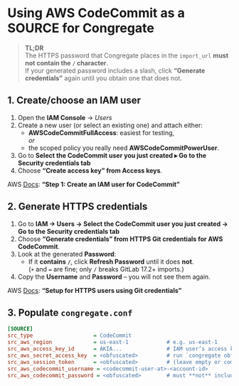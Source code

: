 # Using AWS CodeCommit as a **SOURCE** for Congregate

> **TL;DR**  
> The HTTPS password that Congregate places in the `import_url` **must not contain the `/` character**.  
> If your generated password includes a slash, click **“Generate credentials”** again until you obtain one that does not.

## 1. Create/choose an IAM user

1. Open the **IAM Console** -> *Users*  
2. Create a new user (or select an existing one) and attach either:
   * **AWSCodeCommitFullAccess**: easiest for testing,  
   *or*
   * the scoped policy you really need **AWSCodeCommitPowerUser**.
3. Go to **Select the CodeCommit user you just created ▸ Go to the Security credentials tab**
4. Choose **“Create access key” from Access keys**.

AWS [Docs](https://docs.aws.amazon.com/codecommit/latest/userguide/setting-up-https-unixes.html#setting-up-https-unixes-iam): **“Step 1: Create an IAM user for CodeCommit”**  

## 2. Generate HTTPS credentials

1. Go to **IAM -> Users -> Select the CodeCommit user you just created -> Go to the Security credentials tab**
2. Choose **“Generate credentials” from HTTPS Git credentials for AWS CodeCommit**.
3. Look at the generated **Password**:
   * If it **contains `/`**, click **Refresh Password** until it does **not**.  
     (`+` and `=` are fine; only `/` breaks GitLab 17.2+ imports.)
4. Copy the **Username** and **Password** – you will not see them again.

AWS [Docs](https://docs.aws.amazon.com/codecommit/latest/userguide/setting-up-https-unixes.html): **“Setup for HTTPS users using Git credentials”**  

## 3. Populate `congregate.conf`

```ini
[SOURCE]
src_type                   = CodeCommit
src_aws_region             = us-east-1            # e.g. us‑east‑1
src_aws_access_key_id      = AKIA...              # IAM user’s access key
src_aws_secret_access_key  = <obfuscated>         # run `congregate obfuscate`
src_aws_session_token      = <obfuscated>         # (leave empty or comment this out for static creds)
src_aws_codecommit_username = <codecommit-user-at>-<account-id>
src_aws_codecommit_password = <obfuscated>        # must **not** include "/"
